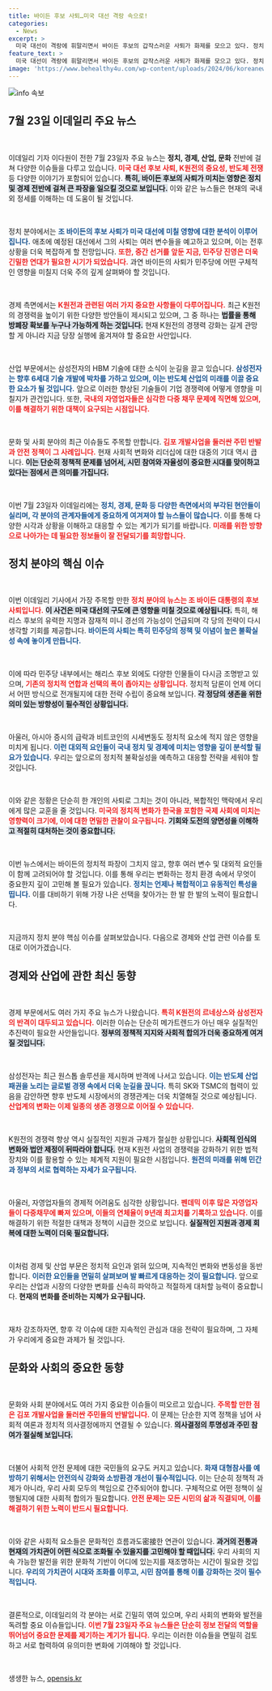 ```yaml
---
title: 바이든 후보 사퇴…미국 대선 격랑 속으로!
categories:
  - News
excerpt: >
  미국 대선이 격랑에 휘말리면서 바이든 후보의 갑작스러운 사퇴가 화제를 모으고 있다. 정치적 혼란 속에서 해리스의 부상과 K원전 산업의 미래에 대한 논의가 뜨겁게 진행 중이다. 클릭해 더 많은 이야기를 확인해 보세요!
feature_text: >
  미국 대선이 격랑에 휘말리면서 바이든 후보의 갑작스러운 사퇴가 화제를 모으고 있다. 정치적 혼란 속에서 해리스의 부상과 K원전 산업의 미래에 대한 논의가 뜨겁게 진행 중이다. 클릭해 더 많은 이야기를 확인해 보세요!
image: 'https://www.behealthy4u.com/wp-content/uploads/2024/06/koreanews.jpg'
---
```


<p><img src="https://www.behealthy4u.com/wp-content/uploads/2024/06/koreanews.jpg" alt="info 속보" /></p>

<h2 data-ke-size="size26">7월 23일 이데일리 주요 뉴스</h2>

<p data-ke-size="size16">&nbsp;</p>

<p>이데일리 기자 이다원이 전한 7월 23일자 주요 뉴스는 <strong>정치, 경제, 산업, 문화</strong> 전반에 걸쳐 다양한 이슈들을 다루고 있습니다. <b><span style="color: #ee2323;">미국 대선 후보 사퇴, K원전의 중요성, 반도체 전쟁</span></b> 등 다양한 이야기가 포함되어 있습니다. <b><span style="background-color: #21538527;">특히, 바이든 후보의 사퇴가 미치는 영향은 정치 및 경제 전반에 걸쳐 큰 파장을 일으킬 것으로 보입니다.</span></b> 이와 같은 뉴스들은 현재의 국내외 정세를 이해하는 데 도움이 될 것입니다.</p>

<p data-ke-size="size16">&nbsp;</p>

<p>정치 분야에서는 <b><span style="color: #1a5490;">조 바이든의 후보 사퇴가 미국 대선에 미칠 영향에 대한 분석이 이루어집니다.</span></b> 애초에 예정된 대선에서 그의 사퇴는 여러 변수들을 예고하고 있으며, 이는 전후 상황을 더욱 복잡하게 할 전망입니다. <b><span style="color: #ee2323;">또한, 중간 선거를 앞둔 지금, 민주당 진영은 더욱 긴밀한 연대가 필요한 시기가 되었습니다.</span></b> 과연 바이든의 사퇴가 민주당에 어떤 구체적인 영향을 미칠지 더욱 주의 깊게 살펴봐야 할 것입니다.</p>

<p data-ke-size="size16">&nbsp;</p>

<p>경제 측면에서는 <b><span style="color: #ee2323;">K원전과 관련된 여러 가지 중요한 사항들이 다루어집니다.</span></b> 최근 K원전의 경쟁력을 높이기 위한 다양한 방안들이 제시되고 있으며, 그 중 하나는 <b><span style="background-color: #21538527;">법률을 통해 방폐장 확보를 누구나 가능하게 하는 것입니다.</span></b> 현재 K원전의 경쟁력 강화는 길게 관망할 게 아니라 지금 당장 실행에 옮겨져야 할 중요한 사안입니다.</p>

<p data-ke-size="size16">&nbsp;</p>

<p>산업 부문에서는 삼성전자의 HBM 기술에 대한 소식이 눈길을 끌고 있습니다. <b><span style="color: #1a5490;">삼성전자는 향후 6세대 기술 개발에 박차를 가하고 있으며, 이는 반도체 산업의 미래를 이끌 중요한 요소가 될 것입니다.</span></b> 앞으로 이러한 향상된 기술들이 기업 경쟁력에 어떻게 영향을 미칠지가 관건입니다. 또한, <b><span style="color: #ee2323;">국내의 자영업자들은 심각한 다중 채무 문제에 직면해 있으며, 이를 해결하기 위한 대책이 요구되는 시점입니다.</span></b></p>

<p data-ke-size="size16">&nbsp;</p>

<p>문화 및 사회 분야의 최근 이슈들도 주목할 만합니다. <b><span style="color: #ee2323;">김포 개발사업을 둘러싼 주민 반발과 안전 정책이 그 사례입니다.</span></b> 현재 사회적 변화와 리더십에 대한 대중의 기대 역시 큽니다. <b><span style="background-color: #21538527;">이는 단순히 정책적 문제를 넘어서, 시민 참여와 자율성이 중요한 시대를 맞이하고 있다는 점에서 큰 의미를 가집니다.</span></b></p>

<p data-ke-size="size16">&nbsp;</p>

<p>이번 7월 23일자 이데일리에는 <b><span style="color: #1a5490;">정치, 경제, 문화 등 다양한 측면에서의 부각된 현안들이 실리며, 각 분야의 관계자들에게 중요하게 여겨져야 할 뉴스들이 많습니다.</span></b> 이를 통해 다양한 시각과 상황을 이해하고 대응할 수 있는 계기가 되기를 바랍니다. <b><span style="color: #ee2323;">미래를 위한 방향으로 나아가는 데 필요한 정보들이 잘 전달되기를 희망합니다.</span></b> </p>

<h2 data-ke-size="size26">정치 분야의 핵심 이슈</h2>

<p data-ke-size="size16">&nbsp;</p>

<p>이번 이데일리 기사에서 가장 주목할 만한 <b><span style="color: #ee2323;">정치 분야의 뉴스는 조 바이든 대통령의 후보 사퇴입니다.</span></b> <b><span style="background-color: #21538527;">이 사건은 미국 대선의 구도에 큰 영향을 미칠 것으로 예상됩니다.</span></b> 특히, 해리스 후보의 유력한 지명과 잠재적 미니 경선의 가능성이 언급되며 각 당의 전략이 다시 생각할 기회를 제공합니다. <b><span style="color: #1a5490;">바이든의 사퇴는 특히 민주당의 정책 및 이념이 높은 불확실성 속에 놓이게 만듭니다.</span></b></p>

<p data-ke-size="size16">&nbsp;</p>

<p>이에 따라 민주당 내부에서는 해리스 후보 외에도 다양한 인물들이 다시금 조명받고 있으며, <b><span style="color: #ee2323;">기존의 정치적 연합과 선택의 폭이 좁아지는 상황입니다.</span></b> 정치적 담론이 언제 어디서 어떤 방식으로 전개될지에 대한 전략 수립이 중요해 보입니다. <b><span style="background-color: #21538527;">각 정당의 생존을 위한 의미 있는 방향성이 필수적인 상황입니다.</span></b></p>

<p data-ke-size="size16">&nbsp;</p>

<p>아울러, 아시아 증시의 급락과 비트코인의 시세변동도 정치적 요소에 적지 않은 영향을 미치게 됩니다. <b><span style="color: #1a5490;">이런 대외적 요인들이 국내 정치 및 경제에 미치는 영향을 깊이 분석할 필요가 있습니다.</span></b> 우리는 앞으로의 정치적 불확실성을 예측하고 대응할 전략을 세워야 할 것입니다.</p>

<p data-ke-size="size16">&nbsp;</p>

<p>이와 같은 정황은 단순히 한 개인의 사퇴로 그치는 것이 아니라, 복합적인 맥락에서 우리에게 많은 교훈을 줄 것입니다. <b><span style="color: #ee2323;">미국의 정치적 변화가 한국을 포함한 국제 사회에 미치는 영향력이 크기에, 이에 대한 면밀한 관찰이 요구됩니다.</span></b> <b><span style="background-color: #21538527;">기회와 도전의 양면성을 이해하고 적절히 대처하는 것이 중요합니다.</span></b></p>

<p data-ke-size="size16">&nbsp;</p>

<p>이번 뉴스에서는 바이든의 정치적 파장이 그치지 않고, 향후 여러 변수 및 대외적 요인들이 함께 고려되어야 할 것입니다. 이를 통해 우리는 변화하는 정치 환경 속에서 무엇이 중요한지 깊이 고민해 볼 필요가 있습니다. <b><span style="color: #1a5490;">정치는 언제나 복합적이고 유동적인 특성을 띱니다.</span></b> 이를 대비하기 위해 가장 나은 선택을 찾아가는 한 발 한 발의 노력이 필요합니다.</p>

<p data-ke-size="size16">&nbsp;</p>

<p>지금까지 정치 분야 핵심 이슈를 살펴보았습니다. 다음으로 경제와 산업 관련 이슈를 토대로 이어가겠습니다. <h2 data-ke-size="size26">경제와 산업에 관한 최신 동향</h2></p>

<p data-ke-size="size16">&nbsp;</p>

<p>경제 부문에서도 여러 가지 주요 뉴스가 나왔습니다. <b><span style="color: #ee2323;">특히 K원전의 르네상스와 삼성전자의 반격이 대두되고 있습니다.</span></b> 이러한 이슈는 단순히 메가트렌드가 아닌 매우 실질적인 추진력이 필요한 사안들입니다. <b><span style="background-color: #21538527;">정부의 정책적 지지와 사회적 합의가 더욱 중요하게 여겨질 것입니다.</span></b></p>

<p data-ke-size="size16">&nbsp;</p>

<p>삼성전자는 최근 원스톱 솔루션을 제시하며 반격에 나서고 있습니다. <b><span style="color: #1a5490;">이는 반도체 산업 패권을 노리는 글로벌 경쟁 속에서 더욱 눈길을 끉니다.</span></b> 특히 SK와 TSMC의 협력이 있음을 감안하면 향후 반도체 시장에서의 경쟁관계는 더욱 치열해질 것으로 예상됩니다. <b><span style="color: #ee2323;">산업계의 변화는 이제 일종의 생존 경쟁으로 이어질 수 있습니다.</span></b></p>

<p data-ke-size="size16">&nbsp;</p>

<p>K원전의 경쟁력 향상 역시 실질적인 지원과 규제가 절실한 상황입니다. <b><span style="background-color: #21538527;">사회적 인식의 변화와 법안 제정이 뒤따라야 합니다.</span></b> 현재 K원전 사업의 경쟁력을 강화하기 위한 법적 장치와 이를 활용할 수 있는 체계적 지원이 필요한 시점입니다. <b><span style="color: #1a5490;">원전의 미래를 위해 민간과 정부의 서로 협력하는 자세가 요구됩니다.</span></b></p>

<p data-ke-size="size16">&nbsp;</p>

<p>아울러, 자영업자들의 경제적 어려움도 심각한 상황입니다. <b><span style="color: #ee2323;">펜데믹 이후 많은 자영업자들이 다중채무에 빠져 있으며, 이들의 연체율이 9년래 최고치를 기록하고 있습니다.</span></b> 이를 해결하기 위한 적절한 대책과 정책이 시급한 것으로 보입니다. <b><span style="background-color: #21538527;">실질적인 지원과 경제 회복에 대한 노력이 더욱 필요합니다.</span></b></p>

<p data-ke-size="size16">&nbsp;</p>

<p>이처럼 경제 및 산업 부문은 정치적 요인과 얽혀 있으며, 지속적인 변화와 변동성을 동반합니다. <b><span style="color: #1a5490;">이러한 요인들을 면밀히 살펴보며 발 빠르게 대응하는 것이 필요합니다.</span></b> 앞으로 우리는 산업과 시장의 다양한 변화를 신속히 파악하고 적절하게 대처할 능력이 중요합니다. <b><span style="ee2323;">현재의 변화를 준비하는 지혜가 요구됩니다.</span></b></p>

<p data-ke-size="size16">&nbsp;</p>

<p>재차 강조하자면, 향후 각 이슈에 대한 지속적인 관심과 대응 전략이 필요하며, 그 자체가 우리에게 중요한 과제가 될 것입니다. <h2 data-ke-size="size26">문화와 사회의 중요한 동향</h2></p>

<p data-ke-size="size16">&nbsp;</p>

<p>문화와 사회 분야에서도 여러 가지 중요한 이슈들이 떠오르고 있습니다. <b><span style="color: #ee2323;">주목할 만한 점은 김포 개발사업을 둘러싼 주민들의 반발입니다.</span></b> 이 문제는 단순한 지역 정책을 넘어 사회적 여론과 정치적 의사결정에까지 연결될 수 있습니다. <b><span style="background-color: #21538527;">의사결정의 투명성과 주민 참여가 절실해 보입니다.</span></b></p>

<p data-ke-size="size16">&nbsp;</p>

<p>더불어 사회적 안전 문제에 대한 국민들의 요구도 커지고 있습니다. <b><span style="color: #1a5490;">화재 대형참사를 예방하기 위해서는 안전의식 강화와 소방환경 개선이 필수적입니다.</span></b> 이는 단순히 정책적 과제가 아니라, 우리 사회 모두의 책임으로 간주되어야 합니다. 구체적으로 어떤 정책이 실행될지에 대한 사회적 합의가 필요합니다. <b><span style="color: #ee2323;">안전 문제는 모든 시민의 삶과 직결되며, 이를 해결하기 위한 노력이 반드시 필요합니다.</span></b></p>

<p data-ke-size="size16">&nbsp;</p>

<p>이와 같은 사회적 요소들은 문화적인 흐름과도密接한 연관이 있습니다. <b><span style="background-color: #21538527;">과거의 전통과 현재의 가치관이 어떤 식으로 조화될 수 있을지를 고민해야 할 때입니다.</span></b> 우리 사회의 지속 가능한 발전을 위한 문화적 기반이 어디에 있는지를 재조명하는 시간이 필요한 것입니다. <b><span style="color: #1a5490;">우리의 가치관이 시대와 조화를 이루고, 시민 참여를 통해 이를 강화하는 것이 필수적입니다.</span></b></p>

<p data-ke-size="size16">&nbsp;</p>

<p>결론적으로, 이데일리의 각 분야는 서로 긴밀히 엮여 있으며, 우리 사회의 변화와 발전을 독려할 중요 이슈들입니다. <b><span style="color: #ee2323;">이번 7월 23일자 주요 뉴스들은 단순히 정보 전달의 역할을 뛰어넘어 중요한 문제를 제기하는 계기가 됩니다.</span></b> 우리는 이러한 이슈들을 면밀히 검토하고 서로 협력하여 유의미한 변화에 기여해야 할 것입니다. </p>

<p data-ke-size="size16">&nbsp;</p>
생생한 뉴스, <a href="https://opensis.kr" rel="dofollow">opensis.kr</a>


